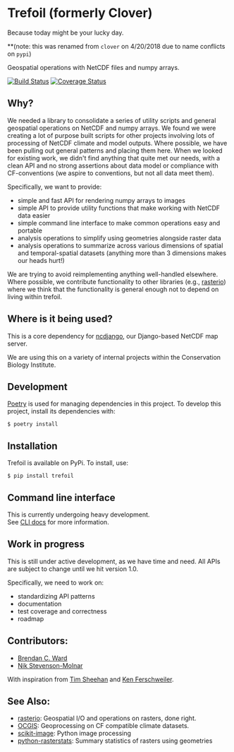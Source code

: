 # Trefoil  (formerly Clover)
Because today might be your lucky day.

**(note: this was renamed from `clover` on 4/20/2018 due to name conflicts on `pypi`)

Geospatial operations with NetCDF files and numpy arrays.

[![Build Status](https://travis-ci.org/consbio/trefoil.svg)](https://travis-ci.org/consbio/trefoil) [![Coverage Status](https://coveralls.io/repos/consbio/trefoil/badge.svg?branch=master&service=github)](https://coveralls.io/github/consbio/trefoil?branch=master)


## Why?
We needed a library to consolidate a series of utility scripts and general
geospatial operations on NetCDF and numpy arrays.  We found we were creating
a lot of purpose built scripts for other projects involving lots of processing
of NetCDF climate and model outputs.  Where possible, we have been pulling out
general patterns and placing them here.  When we looked for existing work, we 
didn't find anything that quite met our needs, with a clean API and no strong 
assertions about data model or compliance with CF-conventions 
(we aspire to conventions, but not all data meet them).  

Specifically, we want to provide:

* simple and fast API for rendering numpy arrays to images
* simple API to provide utility functions that make working with NetCDF data
easier
* simple command line interface to make common operations easy and portable
* analysis operations to simplify using geometries alongside raster data
* analysis operations to summarize across various dimensions of spatial and 
temporal-spatial datasets (anything more than 3 dimensions makes our heads hurt!)

We are trying to avoid reimplementing anything well-handled elsewhere.  Where 
possible, we contribute functionality to other libraries (e.g., [rasterio](https://github.com/mapbox/rasterio))
where we think that the functionality is general enough not to depend on
living within trefoil.


## Where is it being used?
This is a core dependency for [ncdjango](https://github.com/consbio/ncdjango), our 
Django-based NetCDF map server.

We are using this on a variety of internal projects within the Conservation
Biology Institute.


## Development
[Poetry](https://python-poetry.org/docs/) is used for managing dependencies in this project.
To develop this project, install its dependencies with:

``` text
$ poetry install
```

## Installation
Trefoil is available on PyPi. To install, use:

```text
$ pip install trefoil
```

## Command line interface
This is currently undergoing heavy development.  
See [CLI docs](https://github.com/consbio/trefoil/blob/master/docs/cli.md) for more information.


## Work in progress
This is still under active development, as we have time and need.  All APIs are
subject to change until we hit version 1.0.

Specifically, we need to work on:

* standardizing API patterns
* documentation
* test coverage and correctness
* roadmap


## Contributors:

* [Brendan C. Ward](https://github.com/brendan-ward)
* [Nik Stevenson-Molnar](https://github.com/nikmolnar)

With inspiration from [Tim Sheehan](http://consbio.org/people/staff/tim-sheehan) 
and [Ken Ferschweiler](http://consbio.org/people/staff/ken-ferschweiler).


## See Also:

* [rasterio](https://github.com/mapbox/rasterio): Geospatial I/O and operations on rasters, done right.
* [OCGIS](https://github.com/NCPP/ocgis): Geoprocessing on CF compatible climate datasets.
* [scikit-image](http://scikit-image.org/): Python image processing
* [python-rasterstats](https://github.com/perrygeo/python-rasterstats): Summary statistics of rasters using geometries
